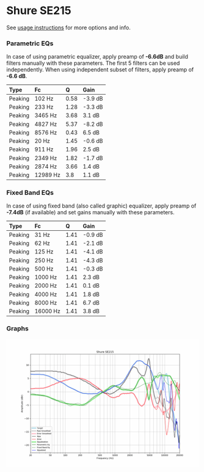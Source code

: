# Shure SE215
See [usage instructions](https://github.com/jaakkopasanen/AutoEq#usage) for more options and info.

### Parametric EQs
In case of using parametric equalizer, apply preamp of **-6.6dB** and build filters manually
with these parameters. The first 5 filters can be used independently.
When using independent subset of filters, apply preamp of **-6.6 dB**.

| Type    | Fc       |    Q | Gain    |
|:--------|:---------|:-----|:--------|
| Peaking | 102 Hz   | 0.58 | -3.9 dB |
| Peaking | 233 Hz   | 1.28 | -3.3 dB |
| Peaking | 3465 Hz  | 3.68 | 3.1 dB  |
| Peaking | 4827 Hz  | 5.37 | -8.2 dB |
| Peaking | 8576 Hz  | 0.43 | 6.5 dB  |
| Peaking | 20 Hz    | 1.45 | -0.6 dB |
| Peaking | 911 Hz   | 1.96 | 2.5 dB  |
| Peaking | 2349 Hz  | 1.82 | -1.7 dB |
| Peaking | 2874 Hz  | 3.66 | 1.4 dB  |
| Peaking | 12989 Hz | 3.8  | 1.1 dB  |

### Fixed Band EQs
In case of using fixed band (also called graphic) equalizer, apply preamp of **-7.4dB**
(if available) and set gains manually with these parameters.

| Type    | Fc       |    Q | Gain    |
|:--------|:---------|:-----|:--------|
| Peaking | 31 Hz    | 1.41 | -0.9 dB |
| Peaking | 62 Hz    | 1.41 | -2.1 dB |
| Peaking | 125 Hz   | 1.41 | -4.1 dB |
| Peaking | 250 Hz   | 1.41 | -4.3 dB |
| Peaking | 500 Hz   | 1.41 | -0.3 dB |
| Peaking | 1000 Hz  | 1.41 | 2.3 dB  |
| Peaking | 2000 Hz  | 1.41 | 0.1 dB  |
| Peaking | 4000 Hz  | 1.41 | 1.8 dB  |
| Peaking | 8000 Hz  | 1.41 | 6.7 dB  |
| Peaking | 16000 Hz | 1.41 | 3.8 dB  |

### Graphs
![](./Shure%20SE215.png)